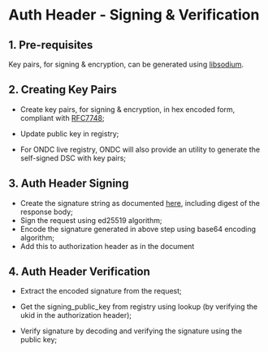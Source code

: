 # Auth Header - Signing & Verification

## 1. Pre-requisites

Key pairs, for signing & encryption, can be generated using [libsodium](https://libsodium.gitbook.io/doc/bindings_for_other_languages).

## 2. Creating Key Pairs

   - Create key pairs, for signing & encryption, in hex encoded form, compliant with [RFC7748](https://datatracker.ietf.org/doc/html/rfc7748);

   - Update public key in registry;

   - For ONDC live registry, ONDC will also provide an utility to generate the self-signed DSC with key pairs;

## 3. Auth Header Signing

   - Create the signature string as documented [here](https://docs.google.com/document/d/1Iw_x-6mtfoMh0KJwL4sqQYM0kD17MLxiMCUOZDBerBo/edit#), including digest of the response body;
   - Sign the request using ed25519 algorithm;
   - Encode the signature generated in above step using base64 encoding algorithm;
   - Add this to authorization header as in the document

## 4. Auth Header Verification

   - Extract the encoded signature from the request;

   - Get the signing_public_key from registry using lookup (by verifying the ukid in the authorization header);

   - Verify signature by decoding and verifying the signature using the public key;

